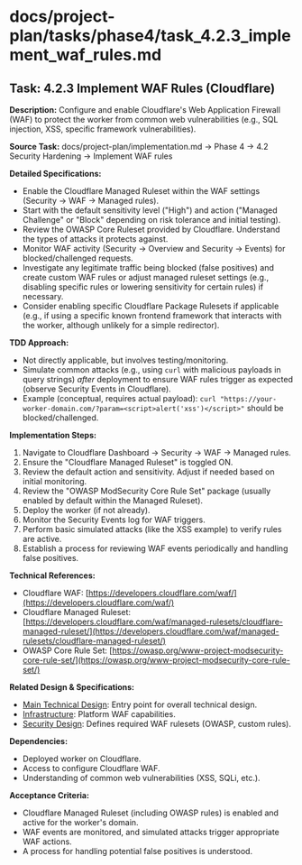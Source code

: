 # docs/project-plan/tasks/phase4/task_4.2.3_implement_waf_rules.md

## Task: 4.2.3 Implement WAF Rules (Cloudflare)

**Description:**
Configure and enable Cloudflare's Web Application Firewall (WAF) to protect the worker from common web vulnerabilities (e.g., SQL injection, XSS, specific framework vulnerabilities).

**Source Task:**
docs/project-plan/implementation.md -> Phase 4 -> 4.2 Security Hardening -> Implement WAF rules

**Detailed Specifications:**
- Enable the Cloudflare Managed Ruleset within the WAF settings (Security -> WAF -> Managed rules).
- Start with the default sensitivity level ("High") and action ("Managed Challenge" or "Block" depending on risk tolerance and initial testing).
- Review the OWASP Core Ruleset provided by Cloudflare. Understand the types of attacks it protects against.
- Monitor WAF activity (Security -> Overview and Security -> Events) for blocked/challenged requests.
- Investigate any legitimate traffic being blocked (false positives) and create custom WAF rules or adjust managed ruleset settings (e.g., disabling specific rules or lowering sensitivity for certain rules) if necessary.
- Consider enabling specific Cloudflare Package Rulesets if applicable (e.g., if using a specific known frontend framework that interacts with the worker, although unlikely for a simple redirector).

**TDD Approach:**
- Not directly applicable, but involves testing/monitoring.
- Simulate common attacks (e.g., using `curl` with malicious payloads in query strings) *after* deployment to ensure WAF rules trigger as expected (observe Security Events in Cloudflare).
- Example (conceptual, requires actual payload): `curl "https://your-worker-domain.com/?param=<script>alert('xss')</script>"` should be blocked/challenged.

**Implementation Steps:**
1.  Navigate to Cloudflare Dashboard -> Security -> WAF -> Managed rules.
2.  Ensure the "Cloudflare Managed Ruleset" is toggled ON.
3.  Review the default action and sensitivity. Adjust if needed based on initial monitoring.
4.  Review the "OWASP ModSecurity Core Rule Set" package (usually enabled by default within the Managed Ruleset).
5.  Deploy the worker (if not already).
6.  Monitor the Security Events log for WAF triggers.
7.  Perform basic simulated attacks (like the XSS example) to verify rules are active.
8.  Establish a process for reviewing WAF events periodically and handling false positives.

**Technical References:**
- Cloudflare WAF: [https://developers.cloudflare.com/waf/](https://developers.cloudflare.com/waf/)
- Cloudflare Managed Ruleset: [https://developers.cloudflare.com/waf/managed-rulesets/cloudflare-managed-ruleset/](https://developers.cloudflare.com/waf/managed-rulesets/cloudflare-managed-ruleset/)
- OWASP Core Rule Set: [https://owasp.org/www-project-modsecurity-core-rule-set/](https://owasp.org/www-project-modsecurity-core-rule-set/)

**Related Design & Specifications:**
- [Main Technical Design](../../../technical-design/DESIGN.md): Entry point for overall technical design.
- [Infrastructure](../../../technical-design/infrastructure.md): Platform WAF capabilities.
- [Security Design](../../../technical-design/security_design.md): Defines required WAF rulesets (OWASP, custom rules).

**Dependencies:**
- Deployed worker on Cloudflare.
- Access to configure Cloudflare WAF.
- Understanding of common web vulnerabilities (XSS, SQLi, etc.).

**Acceptance Criteria:**
- Cloudflare Managed Ruleset (including OWASP rules) is enabled and active for the worker's domain.
- WAF events are monitored, and simulated attacks trigger appropriate WAF actions.
- A process for handling potential false positives is understood. 